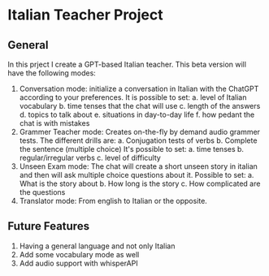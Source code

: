 # Italian Teacher Project

## General
In this prject I create a GPT-based Italian teacher. This beta version will have
the following modes:
1. Conversation mode: 
initialize a conversation in Italian with the ChatGPT according to your 
preferences. It is possible to set:
    a. level of Italian vocabulary
    b. time tenses that the chat will use
    c. length of the answers
    d. topics to talk about
    e. situations in day-to-day life
    f. how pedant the chat is with mistakes 
2. Grammer Teacher mode:
Creates on-the-fly by demand audio grammer tests. The different drills are:
    a. Conjugation tests of verbs
    b. Complete the sentence (multiple choice)
It's possible to set:
    a. time tenses
    b. regular/irregular verbs
    c. level of difficulty
3. Unseen Exam mode:
The chat will create a short unseen story in italian and then will ask multiple
choice questions about it. Possible to set:
    a. What is the story about
    b. How long is the story
    c. How complicated are the questions
4. Translator mode:
From english to Italian or the opposite. 

## Future Features
1. Having a general language and not only Italian
2. Add some vocabulary mode as well
3. Add audio support with whisperAPI